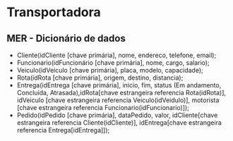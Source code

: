 # Transportadora

## MER - Dicionário de dados

- Cliente(idCliente [chave primária], nome, endereco, telefone, email);
- Funcionario(idFuncionário [chave primária], nome, cargo, salario);
- Veiculo(idVeiculo [chave primária], placa, modelo, capacidade);
- Rota(idRota [chave primária], origem, destino, distancia);
- Entrega(idEntrega [chave primária], inicio, fim, status (Em andamento, Concluída, Atrasada),idRota[chave estrangeira referencia Rota(idRota)], idVeiculo [chave estrangeira referencia Veiculo(idVeidulo)], motorista [chave estrangeira referencia Funcionario(idFuncionario)]);
- Pedido(idPedido [chave primária], dataPedido, valor, idCliente[chave estrangeira referencia Cliente(idCliente)], idEntrega[chave estrangeira referencia Entrega[idEntrega]]);